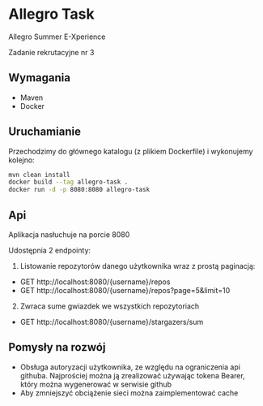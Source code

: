 # Allegro Task

Allegro Summer E-Xperience

Zadanie rekrutacyjne nr 3 

## Wymagania
- Maven
- Docker

## Uruchamianie

Przechodzimy do głównego katalogu (z plikiem Dockerfile) i wykonujemy kolejno:

```sh
mvn clean install
docker build --tag allegro-task .
docker run -d -p 8080:8080 allegro-task
```

## Api

Aplikacja nasłuchuje na porcie 8080

Udostępnia 2 endpointy:

1) Listowanie repozytorów danego użytkownika wraz z prostą paginacją:
- GET http://localhost:8080/{username}/repos
- GET http://localhost:8080/{username}/repos?page=5&limit=10
2) Zwraca sume gwiazdek we wszystkich repozytoriach
 - GET http://localhost:8080/{username}/stargazers/sum



## Pomysły na rozwój
- Obsługa autoryzacji użytkownika, ze względu na ograniczenia api githuba. Najprościej można ją zrealizować używając tokena Bearer, który można wygenerować w serwisie github
- Aby zmniejszyć obciążenie sieci można zaimplementować cache



